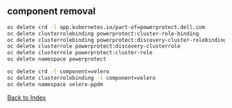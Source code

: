 ## component removal

```bash
oc delete crd -l app.kubernetes.io/part-of=powerprotect.dell.com
oc delete clusterrolebinding powerprotect:cluster-role-binding
oc delete clusterrolebinding powerprotect:discovery-cluster-rolebinding
oc delete clusterrole powerprotect:discovery-clusterrole
oc delete clusterrole powerprotect:cluster-role
oc delete namespace powerprotect

oc delete crd -l component=velero
oc delete clusterrolebinding -l component=velero
oc delete namespace velero-ppdm
```
[Back to Index](./index.md#ansible-labs-for-bob-the-builder-2024)